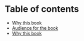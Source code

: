# Table of contents

* [Why this book](README.md)
* [Audience for the book](audience-for-the-book.md)
* [Why this book](why-this-book.md)
